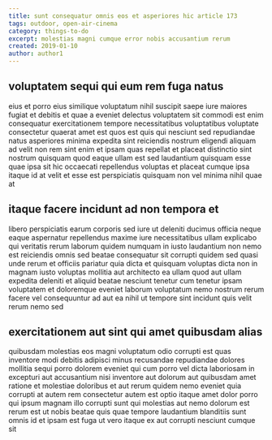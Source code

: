 ```yaml
---
title: sunt consequatur omnis eos et asperiores hic article 173
tags: outdoor, open-air-cinema
category: things-to-do
excerpt: molestias magni cumque error nobis accusantium rerum
created: 2019-01-10
author: author1
---
```


## voluptatem sequi qui eum rem fuga natus

eius et porro eius similique voluptatum nihil suscipit saepe iure maiores fugiat et debitis et quae a eveniet delectus voluptatem sit commodi est enim consequatur exercitationem tempore necessitatibus voluptatibus voluptate consectetur quaerat amet est quos est quis qui nesciunt sed repudiandae natus asperiores minima expedita sint reiciendis nostrum eligendi aliquam ad velit non rem sint enim et ipsam quas repellat et placeat distinctio sint nostrum quisquam quod eaque ullam est sed laudantium quisquam esse quae ipsa sit hic occaecati repellendus voluptas et placeat cumque ipsa itaque id at velit et esse est perspiciatis quisquam non vel minima nihil quae at

## itaque facere incidunt ad non tempora et

libero perspiciatis earum corporis sed iure ut deleniti ducimus officia neque eaque aspernatur repellendus maxime iure necessitatibus ullam explicabo qui veritatis rerum laborum quidem numquam in iusto laudantium non nemo est reiciendis omnis sed beatae consequatur sit corrupti quidem sed quasi unde rerum et officiis pariatur quia dicta et quisquam voluptas dicta non in magnam iusto voluptas mollitia aut architecto ea ullam quod aut ullam expedita deleniti et aliquid beatae nesciunt tenetur cum tenetur ipsam voluptatem et doloremque eveniet laborum voluptatum nemo nostrum rerum facere vel consequuntur ad aut ea nihil ut tempore sint incidunt quis velit rerum nemo sed

## exercitationem aut sint qui amet quibusdam alias

quibusdam molestias eos magni voluptatum odio corrupti est quas inventore modi debitis adipisci minus recusandae repudiandae dolores mollitia sequi porro dolorem eveniet qui cum porro vel dicta laboriosam in excepturi aut accusantium nisi inventore aut dolorum aut quibusdam amet ratione et molestiae doloribus et aut rerum quidem nemo eveniet quia corrupti at autem rem consectetur autem est optio itaque amet dolor porro qui ipsum magnam illo corrupti sunt qui molestias aut nemo dolorum est rerum est ut nobis beatae quis quae tempore laudantium blanditiis sunt omnis id et ipsam est fuga ut vero itaque ex aut corrupti nesciunt cumque sit
